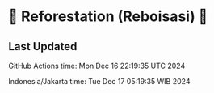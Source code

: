 
# 🌳 Reforestation (Reboisasi) 🌲

## Last Updated

GitHub Actions time: Mon Dec 16 22:19:35 UTC 2024

Indonesia/Jakarta time: Tue Dec 17 05:19:35 WIB 2024
